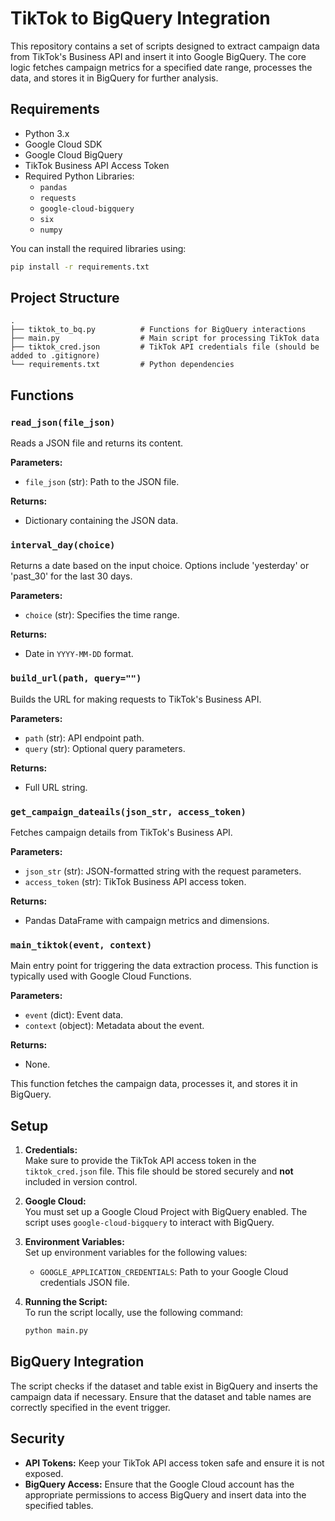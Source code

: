 # TikTok to BigQuery Integration

This repository contains a set of scripts designed to extract campaign data from TikTok's Business API and insert it into Google BigQuery. The core logic fetches campaign metrics for a specified date range, processes the data, and stores it in BigQuery for further analysis.

## Requirements

- Python 3.x
- Google Cloud SDK
- Google Cloud BigQuery
- TikTok Business API Access Token
- Required Python Libraries:
  - `pandas`
  - `requests`
  - `google-cloud-bigquery`
  - `six`
  - `numpy`

You can install the required libraries using:

```bash
pip install -r requirements.txt
```

## Project Structure

```
.
├── tiktok_to_bq.py          # Functions for BigQuery interactions
├── main.py                  # Main script for processing TikTok data
├── tiktok_cred.json         # TikTok API credentials file (should be added to .gitignore)
└── requirements.txt         # Python dependencies
```

## Functions

### `read_json(file_json)`
Reads a JSON file and returns its content.

**Parameters:**
- `file_json` (str): Path to the JSON file.

**Returns:**
- Dictionary containing the JSON data.

### `interval_day(choice)`
Returns a date based on the input choice. Options include 'yesterday' or 'past_30' for the last 30 days.

**Parameters:**
- `choice` (str): Specifies the time range.

**Returns:**
- Date in `YYYY-MM-DD` format.

### `build_url(path, query="")`
Builds the URL for making requests to TikTok's Business API.

**Parameters:**
- `path` (str): API endpoint path.
- `query` (str): Optional query parameters.

**Returns:**
- Full URL string.

### `get_campaign_dateails(json_str, access_token)`
Fetches campaign details from TikTok's Business API.

**Parameters:**
- `json_str` (str): JSON-formatted string with the request parameters.
- `access_token` (str): TikTok Business API access token.

**Returns:**
- Pandas DataFrame with campaign metrics and dimensions.

### `main_tiktok(event, context)`
Main entry point for triggering the data extraction process. This function is typically used with Google Cloud Functions.

**Parameters:**
- `event` (dict): Event data.
- `context` (object): Metadata about the event.

**Returns:**
- None.

This function fetches the campaign data, processes it, and stores it in BigQuery.

## Setup

1. **Credentials:**  
   Make sure to provide the TikTok API access token in the `tiktok_cred.json` file. This file should be stored securely and **not** included in version control.

2. **Google Cloud:**  
   You must set up a Google Cloud Project with BigQuery enabled. The script uses `google-cloud-bigquery` to interact with BigQuery.

3. **Environment Variables:**  
   Set up environment variables for the following values:
   - `GOOGLE_APPLICATION_CREDENTIALS`: Path to your Google Cloud credentials JSON file.

4. **Running the Script:**  
   To run the script locally, use the following command:
   ```bash
   python main.py
   ```

## BigQuery Integration

The script checks if the dataset and table exist in BigQuery and inserts the campaign data if necessary. Ensure that the dataset and table names are correctly specified in the event trigger.

## Security

- **API Tokens:** Keep your TikTok API access token safe and ensure it is not exposed.
- **BigQuery Access:** Ensure that the Google Cloud account has the appropriate permissions to access BigQuery and insert data into the specified tables.
